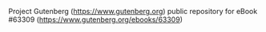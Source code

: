 Project Gutenberg (https://www.gutenberg.org) public repository for eBook #63309 (https://www.gutenberg.org/ebooks/63309)
